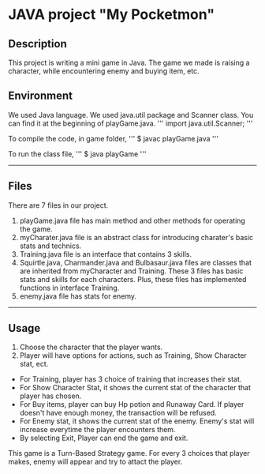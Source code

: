 # JAVA project "My Pocketmon"
## Description
This project is writing a mini game in Java. The game we made is raising a character, while encountering enemy and buying item, etc.

## Environment
We used Java language.
We used java.util package and Scanner class.
You can find it at the beginning of playGame.java.
'''
import java.util.Scanner;
'''

To compile the code, in game folder,
'''
$ javac playGame.java
'''

To run the class file, 
'''
$ java playGame
'''  

---------------------
## Files 
There are 7 files in our project.
1. playGame.java file has main method and other methods for operating the game.
2. myCharater.java file is an abstract class for introducing charater's basic stats and technics. 
3. Training.java file is an interface that contains 3 skills.
4. Squirtle.java, Charmander.java and Bulbasaur.java files are classes that are inherited from myCharacter and Training. 
  These 3 files has basic stats and skills for each characters. Plus, these files has implemented functions in interface Training.
5. enemy.java file has stats for enemy.

---------------------
## Usage
1. Choose the character that the player wants.
2. Player will have options for actions, such as Training, Show Character stat, ect.
  + For Training, player has 3 choice of training that increases their stat.
  + For Show Character Stat, it shows the current stat of the character that player has chosen.
  + For Buy items, player can buy Hp potion and Runaway Card. If player doesn't have enough money, the transaction will be refused.
  + For Enemy stat, it shows the current stat of the enemy. Enemy's stat will increase everytime the player encounters them.
  + By selecting Exit, Player can end the game and exit.

This game is a Turn-Based Strategy game. For every 3 choices that player makes, enemy will appear and try to attact the player.


